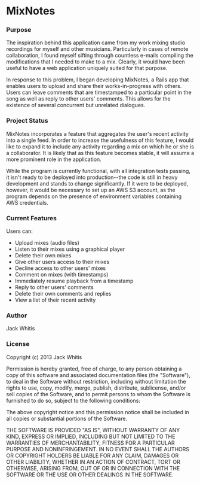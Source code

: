 # MixNotes

### Purpose

The inspiration behind this application came from my work mixing studio recordings for myself and other musicians. Particularly in cases of remote collaboration, I found myself sifting through countless e-mails compiling the modifications that I needed to make to a mix. Clearly, it would have been useful to have a web application uniquely suited for that purpose.

In response to this problem, I began developing MixNotes, a Rails app that enables users to upload and share their works-in-progress with others. Users can leave comments that are timestamped to a particular point in the song as well as reply to other users' comments. This allows for the existence of several concurrent but unrelated dialogues.

### Project Status

MixNotes incorporates a feature that aggregates the user's recent activity into a single feed. In order to increase the usefulness of this feature, I would like to expand it to include any activity regarding a mix on which he or she is a collaborator. It is likely that as this feature becomes stable, it will assume a more prominent role in the application.

While the program is currently functional, with all integration tests passing, it isn't ready to be deployed into production--the code is still in heavy development and stands to change significantly. If it were to be deployed, however, it would be necessary to set up an AWS S3 account, as the program depends on the presence of environment variables containing AWS credentials.

### Current Features

Users can:

* Upload mixes (audio files)
* Listen to their mixes using a graphical player
* Delete their own mixes
* Give other users access to their mixes
* Decline access to other users' mixes
* Comment on mixes (with timestamps)
* Immediately resume playback from a timestamp
* Reply to other users' comments
* Delete their own comments and replies
* View a list of their recent activity

### Author

Jack Whitis

### License

Copyright (c) 2013 Jack Whitis

Permission is hereby granted, free of charge, to any person obtaining a copy
of this software and associated documentation files (the "Software"), to deal
in the Software without restriction, including without limitation the rights
to use, copy, modify, merge, publish, distribute, sublicense, and/or sell
copies of the Software, and to permit persons to whom the Software is
furnished to do so, subject to the following conditions:

The above copyright notice and this permission notice shall be included in
all copies or substantial portions of the Software.

THE SOFTWARE IS PROVIDED "AS IS", WITHOUT WARRANTY OF ANY KIND, EXPRESS OR
IMPLIED, INCLUDING BUT NOT LIMITED TO THE WARRANTIES OF MERCHANTABILITY,
FITNESS FOR A PARTICULAR PURPOSE AND NONINFRINGEMENT. IN NO EVENT SHALL THE
AUTHORS OR COPYRIGHT HOLDERS BE LIABLE FOR ANY CLAIM, DAMAGES OR OTHER
LIABILITY, WHETHER IN AN ACTION OF CONTRACT, TORT OR OTHERWISE, ARISING FROM,
OUT OF OR IN CONNECTION WITH THE SOFTWARE OR THE USE OR OTHER DEALINGS IN
THE SOFTWARE.